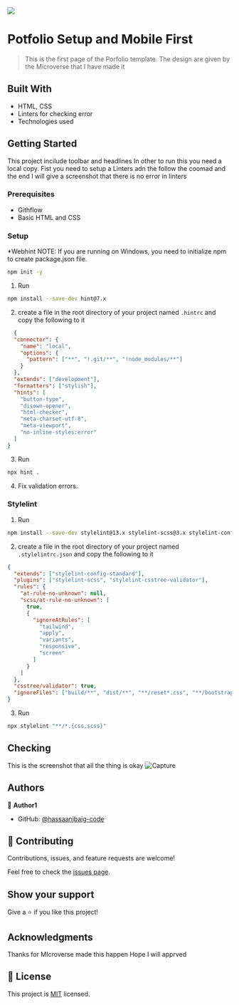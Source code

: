 ![](https://img.shields.io/badge/Microverse-blueviolet)

# Potfolio Setup and Mobile First 

> This is the first page of the Porfolio template. The design are given by the 
> Microverse that I have made it 


## Built With

- HTML, CSS
- Linters for checking error
- Technologies used



## Getting Started

This project incilude toolbar and headlines 
In other to run this you need a local copy. Fist you need to setup a Linters adn the follow the coomad and the end I will give a 
screenshot that there is no error in linters 


### Prerequisites
* Githflow
* Basic HTML and CSS

### Setup
  *Webhint
 NOTE: If you are running on Windows, you need to initialize npm to create package.json file.
```bash
npm init -y
```

1. Run 
```bash
npm install --save-dev hint@7.x
```
2. create a file in the root directory of your project named ```.hintrc``` and copy the following to it
```json
  {
  "connector": {
    "name": "local",
    "options": {
      "pattern": ["**", "!.git/**", "!node_modules/**"]
    }
  },
  "extends": ["development"],
  "formatters": ["stylish"],
  "hints": [
    "button-type",
    "disown-opener",
    "html-checker",
    "meta-charset-utf-8",
    "meta-viewport",
    "no-inline-styles:error"
  ]
}
```
3. Run 
```bash
npx hint .
```
4. Fix validation errors.

### Stylelint
1. Run 
```bash
npm install --save-dev stylelint@13.x stylelint-scss@3.x stylelint-config-standard@21.x stylelint-csstree-validator@1.x
``` 
2. create a file in the root directory of your project named ```.stylelintrc.json``` and copy the following to it

```json
{
  "extends": ["stylelint-config-standard"],
  "plugins": ["stylelint-scss", "stylelint-csstree-validator"],
  "rules": {
    "at-rule-no-unknown": null,
    "scss/at-rule-no-unknown": [
      true,
      {
        "ignoreAtRules": [
          "tailwind",
          "apply",
          "variants",
          "responsive",
          "screen"
        ]
      }
    ]
  },
  "csstree/validator": true,
  "ignoreFiles": ["build/**", "dist/**", "**/reset*.css", "**/bootstrap*.css"]
}
```
3. Run 
```bash
npx stylelint "**/*.{css,scss}"
``` 
  
## Checking 
This is the screenshot that all the thing is okay
![Capture](https://user-images.githubusercontent.com/80938128/198561589-d08399ef-a569-4a88-af79-37a1c6f1aba6.JPG)


## Authors

👤 **Author1**

- GitHub: [@hassaanjbaig-code](https://github.com/Hassaanjbaig-code)

## 🤝 Contributing

Contributions, issues, and feature requests are welcome!

Feel free to check the [issues page](../../issues/).

## Show your support

Give a ⭐️ if you like this project!

## Acknowledgments
Thanks for MIcroverse made this happen 
Hope I will apprved 

## 📝 License

This project is [MIT](./LICENSE) licensed.

